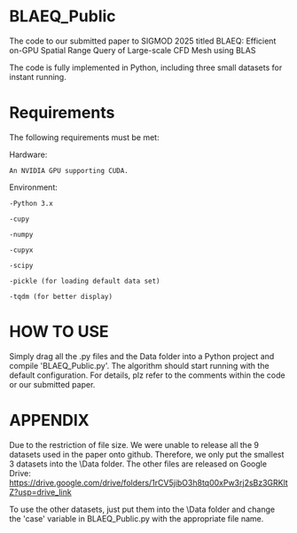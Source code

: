 # BLAEQ_Public
The code to our submitted paper to SIGMOD 2025 titled BLAEQ: Efficient on-GPU Spatial Range Query of Large-scale CFD Mesh using BLAS

The code is fully implemented in Python, including three small datasets for instant running.

# Requirements
The following requirements must be met:

Hardware:

    An NVIDIA GPU supporting CUDA.

Environment:

    -Python 3.x
    
    -cupy
    
    -numpy
    
    -cupyx
    
    -scipy
    
    -pickle (for loading default data set)
    
    -tqdm (for better display)

# HOW TO USE
Simply drag all the .py files and the Data folder into a Python project and compile 'BLAEQ_Public.py'. The algorithm should start running with the default configuration.
For details, plz refer to the comments within the code or our submitted paper.

# APPENDIX
Due to the restriction of file size. We were unable to release all the 9 datasets used in the paper onto github. Therefore, we only put the smallest 3 datasets into the \Data folder. The other files are released on Google Drive:
https://drive.google.com/drive/folders/1rCV5jibO3h8tq00xPw3rj2sBz3GRKltZ?usp=drive_link

To use the other datasets, just put them into the \Data folder and change the 'case' variable in BLAEQ_Public.py with the appropriate file name.

